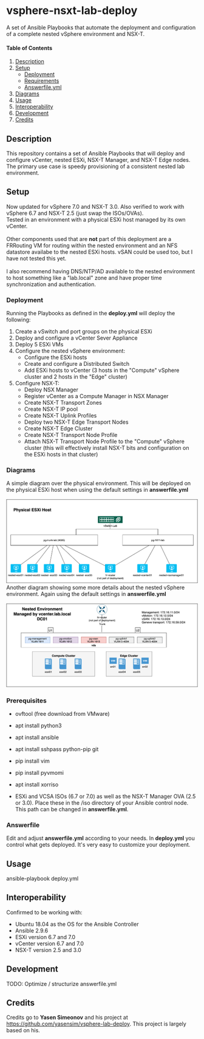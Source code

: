 # vsphere-nsxt-lab-deploy
A set of Ansible Playbooks that automate the deployment and configuration of a complete nested vSphere environment and NSX-T. <br/>

#### Table of Contents

1. [Description](#description)
1. [Setup](#setup)
    * [Deployment](#Deployment)
    * [Requirements](#Requirements)
    * [Answerfile.yml](#Answerfile)
1. [Diagrams](#Diagrams)
1. [Usage](#Usage)
1. [Interoperability](#Interoperability)
1. [Development](#Development)
1. [Credits](#Credits)

## Description

This repository contains a set of Ansible Playbooks that will deploy and configure vCenter, nested ESXi, NSX-T Manager, and NSX-T Edge nodes. The primary use case is speedy provisioning of a consistent nested lab environment. 

## Setup

Now updated for vSphere 7.0 and NSX-T 3.0. Also verified to work with vSphere 6.7 and NSX-T 2.5 (just swap the ISOs/OVAs).<br/>
Tested in an environment with a physical ESXi host managed by its own vCenter.<br/>
<br/>
Other components used that are **not** part of this deployment are a FRRouting VM for routing within the nested environment and an NFS datastore availabe to the nested ESXi hosts. vSAN could be used too, but I have not tested this yet.<br/>
<br/>
I also recommend having DNS/NTP/AD available to the nested environment to host something like a "lab.local" zone and have proper time synchronization and authentication.<br/>

### Deployment

Running the Playbooks as defined in the **deploy.yml** will deploy the following:<br/>
1. Create a vSwitch and port groups on the physical ESXi
1. Deploy and configure a vCenter Sever Appliance
1. Deploy 5 ESXi VMs
1. Configure the nested vSphere environment:
   * Configure the ESXi hosts
   * Create and configure a Distributed Switch
   * Add ESXi hosts to vCenter (3 hosts in the "Compute" vSphere cluster and 2 hosts in the "Edge" cluster)
1. Configure NSX-T:
   * Deploy NSX Manager
   * Register vCenter as a Compute Manager in NSX Manager
   * Create NSX-T Transport Zones
   * Create NSX-T IP pool
   * Create NSX-T Uplink Profiles
   * Deploy two NSX-T Edge Transport Nodes
   * Create NSX-T Edge Cluster
   * Create NSX-T Transport Node Profile
   * Attach NSX-T Transport Node Profile to the "Compute" vSphere cluster (this will effectively install NSX-T bits and configuration on the ESXi hosts in that cluster)

### Diagrams

A simple diagram over the physical environment. This will be deployed on the physical ESXi host when using the default settings in **answerfile.yml**<br/>
<br/>
![Physical overview](/images/vsphere-nsxt-deploy-phys.png)<br/>
Another diagram showing some more details about the nested vSphere environment. Again using the default settings in **answerfile.yml**<br/>
<br/>
![Logical overview](/images/vsphere-nsxt-deploy-log.png)<br/>

### Prerequisites

* ovftool (free download from VMware)
* apt install python3
* apt install ansible <br/>
* apt install sshpass python-pip git <br/>
* pip install vim <br/>
* pip install pyvmomi <br/>
* apt install xorriso<br/>

* ESXi and VCSA ISOs (6.7 or 7.0) as well as the NSX-T Manager OVA (2.5 or 3.0). Place these in the /iso directory of your Ansible control node. This path can be changed in **answerfile.yml**.<br/>

### Answerfile

Edit and adjust **answerfile.yml** according to your needs. In **deploy.yml** you control what gets deployed. It's very easy to customize your deployment.

## Usage

ansible-playbook deploy.yml

## Interoperability

Confirmed to be working with:<br/> 
* Ubuntu 18.04 as the OS for the Ansible Controller<br/>
* Ansible 2.9.6 <br/>
* ESXi version 6.7 and 7.0 <br/>
* vCenter version 6.7 and 7.0 <br/>
* NSX-T version 2.5 and 3.0 <br/>

## Development

TODO: Optimize / structurize answerfile.yml<br/>

## Credits

Credits go to **Yasen Simeonov** and his project at https://github.com/yasensim/vsphere-lab-deploy. This project is largely based on his.